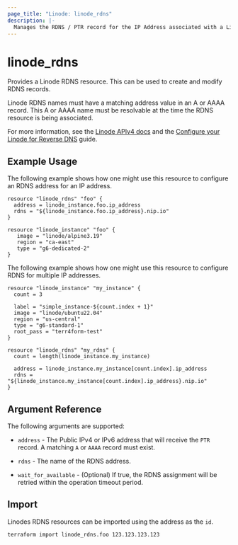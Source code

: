 ```yaml
---
page_title: "Linode: linode_rdns"
description: |-
  Manages the RDNS / PTR record for the IP Address associated with a Linode Instance.
---
```


# linode\_rdns

Provides a Linode RDNS resource.  This can be used to create and modify RDNS records.

Linode RDNS names must have a matching address value in an A or AAAA record.  This A or AAAA name must be resolvable at the time the RDNS resource is being associated.

For more information, see the [Linode APIv4 docs](https://techdocs.akamai.com/linode-api/reference/put-ip) and the [Configure your Linode for Reverse DNS](https://www.linode.com/docs/networking/dns/configure-your-linode-for-reverse-dns-classic-manager/) guide.

## Example Usage

The following example shows how one might use this resource to configure an RDNS address for an IP address.

```hcl
resource "linode_rdns" "foo" {
  address = linode_instance.foo.ip_address
  rdns = "${linode_instance.foo.ip_address}.nip.io"
}

resource "linode_instance" "foo" {
   image = "linode/alpine3.19"
   region = "ca-east"
   type = "g6-dedicated-2"
}
```

The following example shows how one might use this resource to configure RDNS for multiple IP addresses.

```hcl
resource "linode_instance" "my_instance" {
  count = 3

  label = "simple_instance-${count.index + 1}"
  image = "linode/ubuntu22.04"
  region = "us-central"
  type = "g6-standard-1"
  root_pass = "terr4form-test"
}

resource "linode_rdns" "my_rdns" {
  count = length(linode_instance.my_instance)

  address = linode_instance.my_instance[count.index].ip_address
  rdns = "${linode_instance.my_instance[count.index].ip_address}.nip.io"
}
```

## Argument Reference

The following arguments are supported:

* `address` - The Public IPv4 or IPv6 address that will receive the `PTR` record.  A matching `A` or `AAAA` record must exist.

* `rdns` - The name of the RDNS address.

* `wait_for_available` - (Optional) If true, the RDNS assignment will be retried within the operation timeout period.

## Import

Linodes RDNS resources can be imported using the address as the `id`.

```sh
terraform import linode_rdns.foo 123.123.123.123
```
